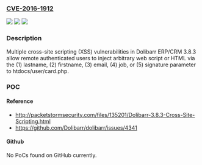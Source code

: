 ### [CVE-2016-1912](https://cve.mitre.org/cgi-bin/cvename.cgi?name=CVE-2016-1912)
![](https://img.shields.io/static/v1?label=Product&message=n%2Fa&color=blue)
![](https://img.shields.io/static/v1?label=Version&message=n%2Fa&color=blue)
![](https://img.shields.io/static/v1?label=Vulnerability&message=n%2Fa&color=brighgreen)

### Description

Multiple cross-site scripting (XSS) vulnerabilities in Dolibarr ERP/CRM 3.8.3 allow remote authenticated users to inject arbitrary web script or HTML via the (1) lastname, (2) firstname, (3) email, (4) job, or (5) signature parameter to htdocs/user/card.php.

### POC

#### Reference
- http://packetstormsecurity.com/files/135201/Dolibarr-3.8.3-Cross-Site-Scripting.html
- https://github.com/Dolibarr/dolibarr/issues/4341

#### Github
No PoCs found on GitHub currently.

